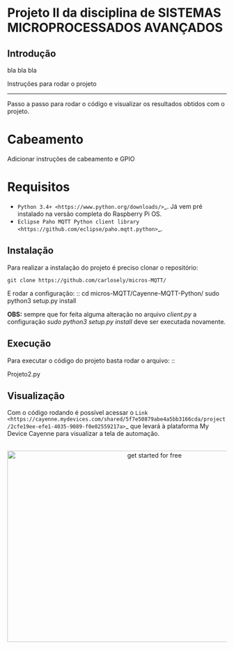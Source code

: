 # Projeto II da disciplina de SISTEMAS MICROPROCESSADOS AVANÇADOS


## Introdução

bla bla bla

Instruções para rodar o projeto
***************************
Passo a passo para rodar o código e visualizar os resultados obtidos com o projeto.

Cabeamento
============
Adicionar instruções de cabeamento e GPIO

Requisitos
============
* `Python 3.4+ <https://www.python.org/downloads/>`_. Já vem pré instalado na versão completa do Raspberry Pi OS. 
* `Eclipse Paho MQTT Python client library <https://github.com/eclipse/paho.mqtt.python>`_.

Instalação
------------
Para realizar a instalação do projeto é preciso clonar o repositório:
```
git clone https://github.com/carlosely/micros-MQTT/
```
  
  
E rodar a configuração:
::
  cd micros-MQTT/Cayenne-MQTT-Python/
  sudo python3 setup.py install


**OBS:** sempre que for feita alguma alteração no arquivo *client.py* a configuração *sudo python3 setup.py install* deve ser executada novamente.

Execução
------------
Para executar o código do projeto basta rodar o arquivo:
:: 

  Projeto2.py
  
Visualização
------------
Com o código rodando é possível acessar o `Link <https://cayenne.mydevices.com/shared/5f7e50879abe4a5bb3166cda/project/2cfe19ee-efe1-4035-9089-f0e02559217a>`_ que levará à plataforma My Device Cayenne para visualizar a tela de automação.

<p style="text-align:center"><br/><img src="http://www.mydevices.com/cayenne/uploads/get-started-for-free.png" width="660" height="438" alt="get started for free"><br/><br/></p>
